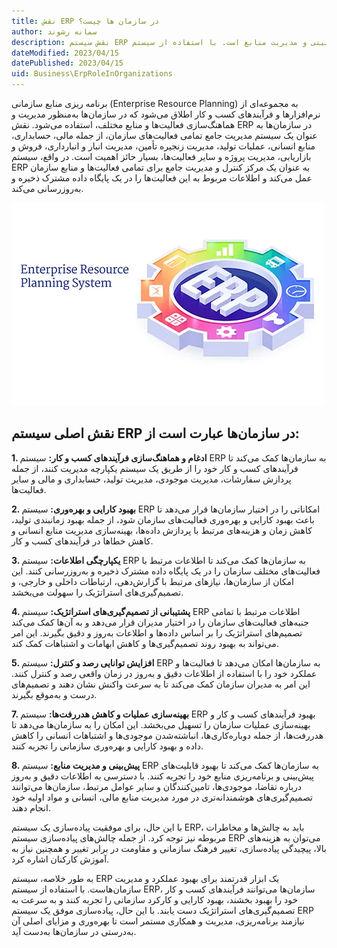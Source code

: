 ```yaml
---
title: نقش ERP در سازمان ها چیست؟
author: سمانه رشوند  
description: نقش سیستم ERP در سازمان‌ها شامل بهبود کارایی و کارکرد، کاهش هدررفت‌ها، بهبود فرآیندهای کسب و کار، بهبود تصمیم‌گیری‌های استراتژیک، افزایش هماهنگی و همکاری سازمانی، پیش‌بینی و مدیریت منابع است. با استفاده از سیستم ERP مناسب و بهینه، سازمان‌ها می‌توانند عملکرد خود را بهبود بخشند.
dateModified: 2023/04/15
datePublished: 2023/04/15
uid: Business\ErpRoleInOrganizations
---
```

برنامه ریزی منابع سازمانی (Enterprise Resource Planning) به مجموعه‌ای از نرم‌افزارها و فرآیندهای کسب و کار اطلاق می‌شود که در سازمان‌ها به‌منظور مدیریت و هماهنگ‌سازی فعالیت‌ها و منابع مختلف، استفاده می‌شود. نقش ERP در سازمان‌ها به عنوان یک سیستم مدیریت جامع تمامی فعالیت‌های سازمان، از جمله مالی، حسابداری، منابع انسانی، عملیات تولید، مدیریت زنجیره تأمین، مدیریت انبار و انبارداری، فروش و بازاریابی، مدیریت پروژه و سایر فعالیت‌ها، بسیار حائز اهمیت است. در واقع، سیستم ERP به عنوان یک مرکز کنترل و مدیریت جامع برای تمامی فعالیت‌ها و منابع سازمان عمل می‌کند و اطلاعات مربوط به این فعالیت‌ها را در یک پایگاه داده مشترک ذخیره و به‌روزرسانی می‌کند.

![نقش ERP در سازمان ها چیست؟](./Images/ERPRoleInOrganizations.webp)

## نقش اصلی سیستم ERP در سازمان‌ها عبارت است از:

**1. ادغام و هماهنگ‌سازی فرآیندهای کسب و کار:** سیستم ERP به سازمان‌ها کمک می‌کند تا فرآیندهای کسب و کار خود را از طریق یک سیستم یکپارچه مدیریت کنند، از جمله پردازش سفارشات، مدیریت موجودی، مدیریت تولید، حسابداری و مالی و سایر فعالیت‌ها.

**2. بهبود کارایی و بهره‌وری:** سیستم ERP امکاناتی را در اختیار سازمان‌ها قرار می‌دهد تا باعث بهبود کارایی و بهره‌وری فعالیت‌های سازمان شود، از جمله بهبود زمانبندی تولید، کاهش زمان و هزینه‌های مرتبط با پردازش داده‌ها، بهینه‌سازی مدیریت منابع انسانی و کاهش خطاها در فرآیندهای کسب و کار.

**3. یکپارچگی اطلاعات:** سیستم ERP به سازمان‌ها کمک می‌کند تا اطلاعات مرتبط با فعالیت‌های مختلف سازمان را در یک پایگاه داده مشترک ذخیره و به‌روزرسانی کنند. این امکان از سازمان‌ها، نیازهای مرتبط با گزارش‌دهی، ارتباطات داخلی و خارجی، و تصمیم‌گیری‌های استراتژیک را سهولت می‌بخشد.

**4. پشتیبانی از تصمیم‌گیری‌های استراتژیک:** سیستم ERP اطلاعات مرتبط با تمامی جنبه‌های فعالیت‌های سازمان را در اختیار مدیران قرار می‌دهد و به آن‌ها کمک می‌کند تصمیم‌های استراتژیک را بر اساس داده‌ها و اطلاعات به‌روز و دقیق بگیرند. این امر می‌تواند به بهبود روند تصمیم‌گیری‌ها و کاهش ابهامات و اشتباهات کمک کند.

**5. افزایش توانایی رصد و کنترل:** سیستم ERP به سازمان‌ها امکان می‌دهد تا فعالیت‌ها و عملکرد خود را با استفاده از اطلاعات دقیق و به‌روز در زمان واقعی رصد و کنترل کنند. این امر به مدیران سازمان کمک می‌کند تا به سرعت واکنش نشان دهند و تصمیم‌های درست و به‌موقع بگیرند.

**7. بهینه‌سازی عملیات و کاهش هدررفت‌ها:** سیستم ERP بهبود فرآیندهای کسب و کار و بهینه‌سازی عملیات سازمان را تسهیل می‌بخشد. این امکان را به سازمان‌ها می‌دهد تا هدررفت‌ها، از جمله دوباره‌کاری‌ها، انباشته‌شدن موجودی‌ها و اشتباهات انسانی را کاهش داده و بهبود کارایی و بهره‌وری سازمانی را تجربه کنند.

**8. پیش‌بینی و مدیریت منابع:** سیستم ERP به سازمان‌ها کمک می‌کند تا بهبود قابلیت‌های پیش‌بینی و برنامه‌ریزی منابع خود را تجربه کنند. با دسترسی به اطلاعات دقیق و به‌روز درباره تقاضا، موجودی‌ها، تامین‌کنندگان و سایر عوامل مرتبط، سازمان‌ها می‌توانند تصمیم‌گیری‌های هوشمندانه‌تری در مورد مدیریت منابع مالی، انسانی و مواد اولیه خود انجام دهند.


با این حال، برای موفقیت پیاده‌سازی یک سیستم ERP، باید به چالش‌ها و مخاطرات مربوطه نیز توجه کرد. از جمله چالش‌های پیاده‌سازی سیستم ERP می‌توان به هزینه‌های بالا، پیچیدگی پیاده‌سازی، تغییر فرهنگ سازمانی و مقاومت در برابر تغییر و همچنین نیاز به آموزش کارکنان اشاره کرد.

به طور خلاصه، سیستم ERP یک ابزار قدرتمند برای بهبود عملکرد و مدیریت سازمان‌هاست. با استفاده از سیستم ERP، سازمان‌ها می‌توانند فرآیندهای کسب و کار خود را بهبود بخشند، بهبود کارایی و کارکرد سازمانی را تجربه کنند و به سرعت به تصمیم‌گیری‌های استراتژیک دست یابند. با این حال، پیاده‌سازی موفق یک سیستم ERP نیازمند برنامه‌ریزی، مدیریت و همکاری مستمر است تا بهره‌وری و مزایای اصلی آن به‌درستی در سازمان‌ها به‌دست آید.


